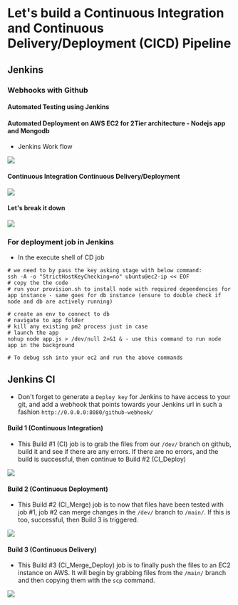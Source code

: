 # Let's build a Continuous Integration and Continuous Delivery/Deployment (CICD) Pipeline
## Jenkins
### Webhooks with Github
#### Automated Testing using Jenkins
#### Automated Deployment on AWS EC2 for 2Tier architecture - Nodejs app and Mongodb  

- Jenkins Work flow
  
![](images/jenkins.png)

#### Continuous Integration Continuous Delivery/Deployment 

![](images/CICD.png)

#### Let's break it down 
![](images/cicd_jenkins.png)

### For deployment job in Jenkins
- In the execute shell of CD job

```
# we need to by pass the key asking stage with below command:
ssh -A -o "StrictHostKeyChecking=no" ubuntu@ec2-ip << EOF	
# copy the the code
# run your provision.sh to install node with required dependencies for app instance - same goes for db instance (ensure to double check if node and db are actively running)

# create an env to connect to db
# navigate to app folder
# kill any existing pm2 process just in case
# launch the app
nohup node app.js > /dev/null 2>&1 & - use this command to run node app in the background

# To debug ssh into your ec2 and run the above commands
```
## Jenkins CI 

- Don't forget to generate a `Deploy key` for Jenkins to have access to your git, and add a webhook that points towards your Jenkins url in such a fashion `http://0.0.0.0:8080/github-webhook/`

#### Build 1 (Continuous Integration)

- This Build #1 (CI) job is to grab the files from our `/dev/` branch on github, build it and see if there are any errors. If there are no errors, and the build is successful, then continue to Build #2 (CI_Deploy)

![](images/diagram1a.png)

#### Build 2 (Continuous Deployment)

- This Build #2 (CI_Merge) job is to now that files have been tested with job #1, job #2 can merge changes in the `/dev/` branch to `/main/`. If this is too, successful, then Build 3 is triggered.

![](images/diagram1b.png)

#### Build 3 (Continuous Delivery)

- This Build #3 (CI_Merge_Deploy) job is to finally push the files to an EC2 instance on AWS. It will begin by grabbing files from the `/main/` branch and then copying them with the `scp` command.

![](images/diagram1c.png)